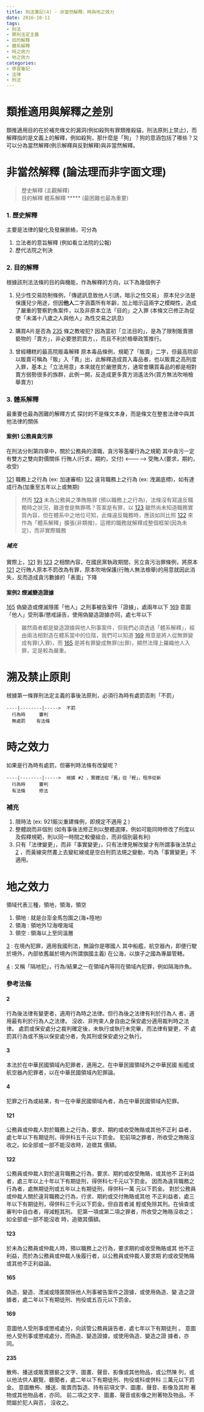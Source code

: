 ```yaml
---
title: 刑法筆記(4) - 非當然解釋，時與地之效力
date: 2016-10-11
tags:
- 刑法
- 罪刑法定主義
- 目的解釋
- 體系解釋
- 時之效力
- 地之效力
categories:
- 學習筆記
- 法律
- 刑法
---
```


# 類推適用與解釋之差別
類推適用目的在於補充條文的漏洞(例如殺狗有罪類推殺貓，刑法原則上禁止)，而解釋指的是文義上的解釋，例如殺狗，那什麼是「狗」？狗的意涵包括了哪些？又可以分為當然解釋(例示解釋與反對解釋)與非當然解釋。

<!-- more -->

# 非當然解釋 (論法理而非字面文理)
> 歷史解釋 (主觀解釋)  
> 目的解釋
> 體系解釋 ***** (最困難也最為重要)  

### 1. 歷史解釋
主要是法律的變化及發展脈絡，可分為
1. 立法者的意旨解釋 (例如看立法院的公報)
2. 歷代法院之判決

### 2. 目的解釋
根據該刑法法條的目的與機能，作為解釋的方向，以下為幾個例子
1. 兒少性交易防制條例，「傳遞訊息致他人引誘，暗示之性交易」
原本兒少法是保護兒少用途，但因**他人**二字涵蓋所有年齡，加上暗示這兩字之模糊性，造成了嚴重的警察釣魚案件，以及非原本立法「目的」之入罪 (本條文已修正為促使「未滿十八歲之人與他人」為性交易之訊息)

2. 購買A片是否為 [235](#235) 條之教唆犯?
因為當初「立法目的」，是為了限制販賣猥褻物的「賣方」，非必要懲罰買方，，而且不利於檢舉政策推行。

3. 曾經糟糕的最高院販毒解釋
原本毒品條例，規範了「販賣」二字，但最高院卻以販賣可稱為「販」入「賣」出，此解釋造成買入毒品者，也以販賣之高刑度入罪，基本上「立法用意」本來就在於嚴懲賣方，通常會購買毒品的都是相對賣方弱勢很多的族群，此例一開，反造成更多賣方消遙法外(買方無法吹哨檢舉賣方)

### 3. 體系解釋
最重要也最為困難的解釋方式
探討的不是條文本身，而是條文在整套法律中與其他法律的關係

#### 案例1 公務員貪污罪
在刑法分則第四章中，關於公務員的瀆職，貪污等濫權行為之規範
其中貪污一定有雙方之雙向對價關係
行賄人(行求，期約，交付) <-----> 受賄人(要求，期約，收受)

[121](#121) 職務上之行為 (ex: 加速審核)
[122](#122) 違背職務上之行為 (ex: 洩漏底標)，如有達成行為(加重至五年以上或無期)

> 然而 [123](#123) 未為公務員之準賄賂罪 (預以職務上之行為)，法條沒有寫違反職務時之狀況，難道會是無罪嗎？答案是有罪，以 [123](#123) 雖然尚未知道職務實質內容，但在體系中之地位可知，此條違反職務時，應該如同比照 [122](#122) 來作為「體系解釋」擴張(非類推)，這裡的職務就解釋成整個框架(因為未定)，而非實際職務

##### 補充
實際上，[121](#121) 到 [123](#123) 之相關內容，在國民黨執政期間，另立貪污治罪條例，將原本 [121](#121) 之行賄人原本不罰改為有罪，原本吹哨保護(行賄人無法檢舉)的用意就因此消失，反而造成貪污數據的「表面」下降

#### 案例2 煙滅變造證據
[165](#165) 偽變造或煙滅隱匿「他人」之刑事被告案件「證據」，處兩年以下
[169](#169) 意圖「他人」受刑事/懲戒誣告，使用偽變造證據亦同，處七年以下

> 雖然兩者都是變造證據與他人刑事案件，但我們必須透過「體系解釋」，經由兩法相對造在體系當中的位階，我們可以知道 [169](#169) 用意是將人從無罪變成有罪(入罪)，而 [165](#165) 是將有罪變成無罪(出罪)，顯然法理上羅織他人入罪，定是較為嚴重。

# 溯及禁止原則
根據第一條罪刑法定主義的事後法原則，必須行為時有處罰否則「不罰」

```
----|--------|----->  不罰
  行為時     審判
  無處罰    有法條
```

# 時之效力
如果是行為時有處罰，但審判時法條有改變呢？

```
----|--------|----->  根據 #2 ，實體法從「舊」從「輕」，程序從新
  行為時     審判
  有法條     修法
```

### 補充
1. 限時法 (ex: 921賑災重建條例，即規定不適用 [2](#2) )
2. 整體說而非個別 (如有事後法修正則以整體選擇，例如可能同時修改了刑度以及假釋規範，則以同一時間之較優組合，而非個別最有利)
3. 只有「法律變更」，而非「事實變更」，只有法律見解改變才有所謂事後法禁止 [2](#2) ，而黃線突然畫上去變紅線或是空白刑罰法規之變動，均為「事實變更」不適用。

# 地之效力
領域代表三種，領地，領海，領空
1. 領地 : 就是台澎金馬包圍之(海+陸地)
2. 領海 : 領地外12海哩海域
3. 領空 : 領海以上至同溫層

[3](#3) : 在境內犯罪，適用我國刑法，無論你是哪國人
其中船艦，航空器內，即便行駛於境外，內部依舊屬於境內(所謂旗國主義)
在公海，以旗子之國為專屬管轄。

[4](#4) : 又稱「隔地犯」，行為/結果之一在領域內等同在領域內犯罪，例如隔海炸魚。

### 參考法條

#### 2
行為後法律有變更者，適用行為時之法律。但行為後之法律有利於行為人
者，適用最有利於行為人之法律。
沒收、非拘束人身自由之保安處分適用裁判時之法律。
處罰或保安處分之裁判確定後，未執行或執行未完畢，而法律有變更，不
處罰其行為或不施以保安處分者，免其刑或保安處分之執行。

#### 3  	
本法於在中華民國領域內犯罪者，適用之。在中華民國領域外之中華民國
船艦或航空器內犯罪者，以在中華民國領域內犯罪論。

#### 4
犯罪之行為或結果，有一在中華民國領域內者，為在中華民國領域內犯罪。

#### 121
公務員或仲裁人對於職務上之行為，要求、期約或收受賄賂或其他不正利
益者，處七年以下有期徒刑，得併科五千元以下罰金。
犯前項之罪者，所收受之賄賂沒收之。如全部或一部不能沒收時，追徵其
價額。

#### 122
公務員或仲裁人對於違背職務之行為，要求、期約或收受賄賂，或其他不
正利益者，處三年以上十年以下有期徒刑，得併科七千元以下罰金。
因而為違背職務之行為者，處無期徒刑或五年以上有期徒刑，得併科一萬
元以下罰金。
對於公務員或仲裁人關於違背職務之行為，行求、期約或交付賄賂或其他
不正利益者，處三年以下有期徒刑，得併科三千元以下罰金。但自首者減
輕或免除其刑。在偵查或審判中自白者，得減輕其刑。
犯第一項或第二項之罪者，所收受之賄賂沒收之；如全部或一部不能沒收
時，追徵其價額。

#### 123
於未為公務員或仲裁人時，預以職務上之行為，要求期約或收受賄賂或其
他不正利益，而於為公務員或仲裁人後履行者，以公務員或仲裁人要求期
約或收受賄賂或其他不正利益論。

#### 165
偽造、變造、湮滅或隱匿關係他人刑事被告案件之證據，或使用偽造、變
造之證據者，處二年以下有期徒刑、拘役或五百元以下罰金。

#### 169
意圖他人受刑事或懲戒處分，向該管公務員誣告者，處七年以下有期徒刑
。
意圖他人受刑事或懲戒處分，而偽造、變造證據，或使用偽造、變造之證
據者，亦同。

#### 235
散佈、播送或販賣猥褻之文字、圖畫、聲音、影像或其他物品，或公然陳
列，或以他法供人觀覽、聽聞者，處二年以下有期徒刑、拘役或科或併科
三萬元以下罰金。
意圖散佈、播送、販賣而製造、持有前項文字、圖畫、聲音、影像及其附
著物或其他物品者，亦同。
前二項之文字、圖畫、聲音或影像之附著物及物品，不問屬於犯人與否，
沒收之。
